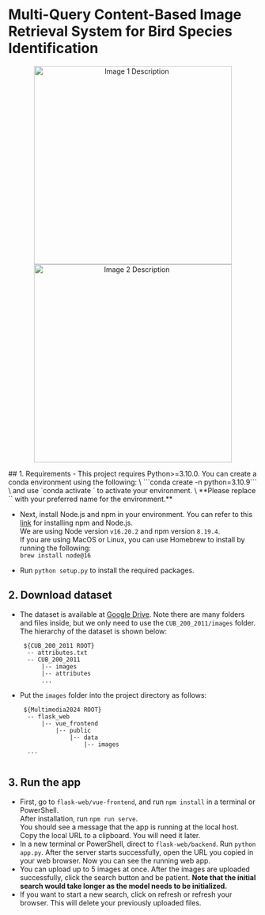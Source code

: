 # Multi-Query Content-Based Image Retrieval System for Bird Species Identification
<p align="center">
  <img src="images/web.jpg" alt="Image 1 Description" width="400"/>
  <img src="images/pipeline.png" alt="Image 2 Description" width="400"/>
</p>
## 1. Requirements
- This project requires Python>=3.10.0. You can create a conda environment using the following: \
```conda create -n <env_name> python=3.10.9``` \
and use `conda activate <env_name>` to activate your environment. \
**Please replace `<env_name>` with your preferred name for the environment.**

- Next, install Node.js and npm in your environment. You can refer to this [link](https://docs.npmjs.com/downloading-and-installing-node-js-and-npm) for installing npm and Node.js.\
We are using Node version `v16.20.2` and npm version `8.19.4`.\
If you are using MacOS or Linux, you can use Homebrew to install by running the following:\
`brew install node@16` 

- Run `python setup.py` to install the required packages.

## 2. Download dataset
- The dataset is available at [Google Drive](https://drive.google.com/file/d/1dQx1cwO4W0WVYcnzGB1ftxEcwiQaFv90/view?usp=sharing). Note there are many folders and files inside,
  but we only need to use the `CUB_200_2011/images` folder. The hierarchy of the dataset is shown below:
  ```
   ${CUB_200_2011 ROOT}
    -- attributes.txt
    -- CUB_200_2011
        |-- images
        |-- attributes
        ...
   ```
- Put the `images` folder into the project directory as follows:
  ```
   ${Multimedia2024 ROOT}
    -- flask_web
        |-- vue_frontend
            |-- public
                |-- data
                    |-- images
    ...
    
   ```
  

## 3. Run the app
- First, go to `flask-web/vue-frontend`, and run `npm install` in a terminal or PowerShell. \
  After installation, run `npm run serve`. \
  You should see a message that the app is running at the local host. Copy the local URL to a clipboard. You will need it later.
- In a new terminal or PowerShell, direct to `flask-web/backend`. Run `python app.py`. After the server starts successfully, open the URL you copied in your web browser. Now you can see the running web app.
- You can upload up to 5 images at once. After the images are uploaded successfully, click the search button and be patient. **Note that the initial search would take longer as the model needs to be initialized.**
- If you want to start a new search, click on refresh or refresh your browser. This will delete your previously uploaded files.

